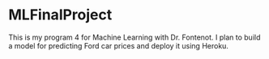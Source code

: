 # MLFinalProject
This is my program 4 for Machine Learning with Dr. Fontenot. I plan to build a model for predicting Ford car prices and deploy it using Heroku.

